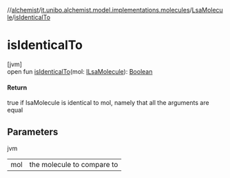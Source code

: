 //[alchemist](../../../index.md)/[it.unibo.alchemist.model.implementations.molecules](../index.md)/[LsaMolecule](index.md)/[isIdenticalTo](is-identical-to.md)

# isIdenticalTo

[jvm]\
open fun [isIdenticalTo](is-identical-to.md)(mol: [ILsaMolecule](../../it.unibo.alchemist.model.interfaces/-i-lsa-molecule/index.md)): [Boolean](https://kotlinlang.org/api/latest/jvm/stdlib/kotlin/-boolean/index.html)

#### Return

true if lsaMolecule is identical to mol, namely that all the arguments are equal

## Parameters

jvm

| | |
|---|---|
| mol | the molecule to compare to |
